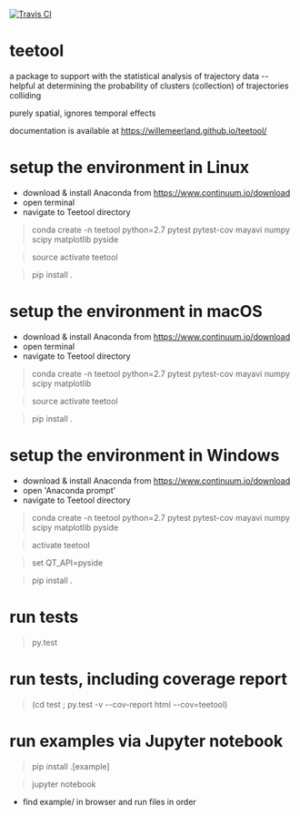 [![Travis CI](https://travis-ci.org/WillemEerland/teetool.svg?branch=master)](https://travis-ci.org/WillemEerland/teetool)

# teetool
a package to support with the statistical analysis of trajectory data -- helpful at determining the probability of clusters (collection) of trajectories colliding

purely spatial, ignores temporal effects

documentation is available at https://willemeerland.github.io/teetool/

# setup the environment in Linux

- download & install Anaconda from https://www.continuum.io/download
- open terminal
- navigate to Teetool directory

> conda create -n teetool python=2.7 pytest pytest-cov mayavi numpy scipy matplotlib pyside

> source activate teetool

> pip install .

# setup the environment in macOS

- download & install Anaconda from https://www.continuum.io/download
- open terminal
- navigate to Teetool directory

> conda create -n teetool python=2.7 pytest pytest-cov mayavi numpy scipy matplotlib

> source activate teetool

> pip install .

# setup the environment in Windows

- download & install Anaconda from https://www.continuum.io/download
- open 'Anaconda prompt'
- navigate to Teetool directory

> conda create -n teetool python=2.7 pytest pytest-cov mayavi numpy scipy matplotlib pyside

> activate teetool

> set QT_API=pyside

> pip install .

# run tests

> py.test

# run tests, including coverage report

> (cd test ; py.test -v --cov-report html --cov=teetool)

# run examples via Jupyter notebook

> pip install .[example]

> jupyter notebook

- find example/ in browser and run files in order
